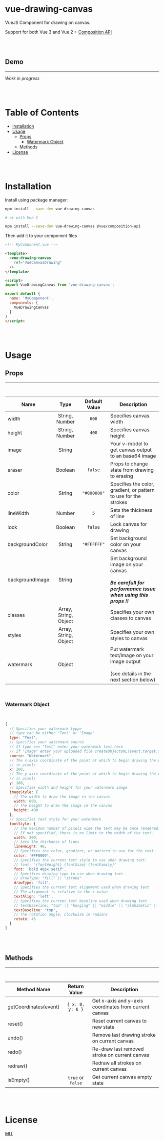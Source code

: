 <h1>vue-drawing-canvas</h1>

VueJS Component for drawing on canvas.

Support for both Vue 3 and Vue 2 + [Composition API](https://github.com/vuejs/composition-api)

<br><br>

<h2>Demo</h2>

---

_Work in progress_
<!-- [![Vue Drawing Canvas Demo](https://codesandbox.io/static/img/play-codesandbox.svg)]() -->

<br><br>

<h1>Table of Contents</h1>

- [Installation](#installation)
- [Usage](#usage)
  - [Props](#props)
    - [Watermark Object](#watermark-object)
  - [Methods](#methods)
- [License](#license)

<br><br>

# Installation
Install using package manager:
```bash
npm install --save-dev vue-drawing-canvas

# or with Vue 2

npm install --save-dev vue-drawing-canvas @vue/composition-api
```

Then add it to your component files
```html
<!-- MyComponent.vue -->

<template>
  <vue-drawing-canvas
    ref="VueCanvasDrawing"
  />
</template>

<script>
import VueDrawingCanvas from 'vue-drawing-canvas';

export default {
  name: 'MyComponent',
  components: {
    VueDrawingCanvas
  }
}
</script>
```

<br><br>

# Usage

## Props

---

<br>

| Name            | Type                  | Default Value | Description                                                                                                 |
|-----------------|:---------------------:|:-------------:|-------------------------------------------------------------------------------------------------------------|
| width           | String, Number        | `600`         | Specifies canvas width                                                                                      |
| height          | String, Number        | `400`         | Specifies canvas height                                                                                     |
| image           | String                |               | Your v-model to get canvas output to an base64 image                                                        |
| eraser          | Boolean               | `false`       | Props to change state from drawing to erasing                                                               |
| color           | String                | `"#000000"`   | Specifies the color, gradient, or pattern to use for the strokes                                            |
| lineWidth       | Number                | `5`           | Sets the thickness of line                                                                                  |
| lock            | Boolean               | `false`       | Lock canvas for drawing                                                                                     |
| backgroundColor | String                | `"#FFFFFF"`   | Set background color on your canvas                                                                         |
| backgroundImage | String                |               | Set background image on your canvas<br><br>**_Be carefull for performance issue when using this props !!_** |
| classes         | Array, String, Object |               | Specifies your own classes to canvas                                                                           |
| styles          | Array, String, Object |               | Specifies your own styles to canvas                                                                            |
| watermark       | Object                |               | Put watermark text/image on your image output<br><br>(see details in the next section below)                |

<br>

### Watermark Object

<br>

```js
{
  // Specifies your watermark typpe
  // type can be either "Text" or "Image"
  type: "Text",
  // Specifies your watermark source
  // If type === "Text" enter your watermark text here
  // if "Image" enter your uploaded file createObjectURL(event.target.files[0])
  source: "Watermark",
  // The x-axis coordinate of the point at which to begin drawing the watermark,
  // in pixels
  x: 200,
  // The y-axis coordinate of the point at which to begin drawing the watermark,
  // in pixels
  y: 180,
  // Specifies width and height for your watermark image 
  imageStyle: {
    // The width to draw the image in the canvas
    width: 600,
    // The height to draw the image in the canvas
    height: 400
  },
  // Specifies text style for your watermark
  fontStyle: {
    // The maximum number of pixels wide the text may be once rendered.
    // If not specified, there is no limit to the width of the text. 
    width: 200,
    // Sets the thickness of lines
    lineHeight: 48,
    // Specifies the color, gradient, or pattern to use for the text
    color: '#FF0000',
    // Specifies the current text style to use when drawing text.
    // font: '{fontWeight} {fontSize} {fontFamily}'
    font: 'bold 48px serif',
    // Specifies drawing type to use when drawing text.
    // drawType: "fill" || "stroke"
    drawType: 'fill',
    // Specifies the current text alignment used when drawing text
    // The alignment is relative to the x value
    textAlign: 'left',
    // Specifies the current text baseline used when drawing text
    // textBaseline: "top" || "hanging" || "middle" || "alphabetic" || "ideographic" || "bottom"
    textBaseline: 'top',
    // The rotation angle, clockwise in radians
    rotate: 45
  }
}
```

<br><br>

## Methods

---

<br>

| Method Name           | Return Value      | Description                                           |
|-----------------------|:-----------------:|-------------------------------------------------------|
| getCoordinates(event) | `{ x: 0, y: 0 }`  | Get x-axis and y-axis coordinates from current canvas |
| reset()               |                   | Reset current canvas to new state                     |
| undo()                |                   | Remove last drawing stroke on current canvas          |
| redo()                |                   | Re-draw last removed stroke on current canvas         |
| redraw()              |                   | Redraw all strokes on current canvas                  |
| isEmpty()             | `true` or `false` | Get current canvas empty state                        |

<br><br>

# License
[MIT](https://github.com/razztyfication/vue-drawing-canvas/blob/master/LICENSE.md)

